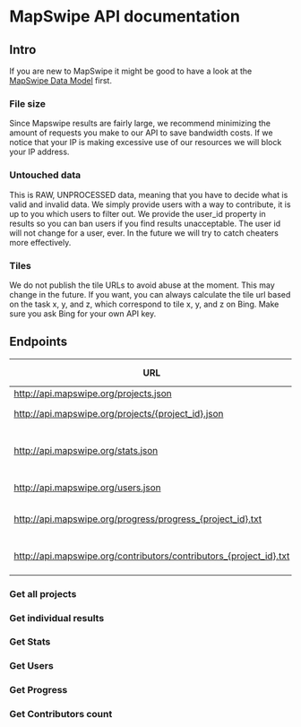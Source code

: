 # MapSwipe API documentation
## Intro
If you are new to MapSwipe it might be good to have a look at the [MapSwipe Data Model](mapswipe_data_model.md) first.
### File size
Since Mapswipe results are fairly large, we recommend minimizing the amount of requests you make to our API to save bandwidth costs. If we notice that your IP is making excessive use of our resources we will block your IP address. 

### Untouched data
This is RAW, UNPROCESSED data, meaning that you have to decide what is valid and invalid data. We simply provide users with a way to contribute, it is up to you which users to filter out. We provide the user_id property in results so you can ban users if you find results unacceptable. The user id will not change for a user, ever. In the future we will try to catch cheaters more effectively. 

### Tiles
We do not publish the tile URLs to avoid abuse at the moment. This may change in the future. If you want, you can always calculate the tile url based on the task x, y, and z, which correspond to tile x, y, and z on Bing. Make sure you ask Bing for your own API key. 

## Endpoints

| URL | Output Format | Description |
| --- | ------------- | ----------- |
| http://api.mapswipe.org/projects.json | json | get all projects |
| http://api.mapswipe.org/projects/{project_id}.json | json | get individual results for a project |
| http://api.mapswipe.org/stats.json | json | get totalContributionsByUsers, totalDistanceMappedInSqKm, total users | 
| http://api.mapswipe.org/users.json | json | get contributions, distance and username for all users |
| http://api.mapswipe.org/progress/progress_{project_id}.txt | txt | get unix timestamp and corresponding progress per project |
| http://api.mapswipe.org/contributors/contributors_{project_id}.txt | txt | get unix timestamp and corresponding number of contributors per project |

### Get all projects


### Get individual results


### Get Stats


### Get Users


### Get Progress


### Get Contributors count
